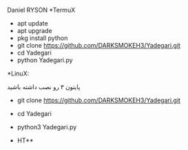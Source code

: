 Daniel RYSON
*TermuX
* apt update
* apt upgrade 
* pkg install python 
* git clone https://github.com/DARKSMOKEH3/Yadegari.git
* cd Yadegari 
* python Yadegari.py




*LinuX:

پایتون ۳ رو نصب داشته باشید 

* git clone https://github.com/DARKSMOKEH3/Yadegari.git
* cd Yadegari
* python3 Yadegari.py

* HT**
